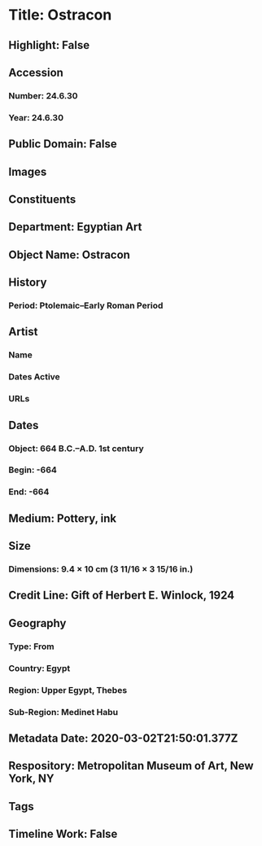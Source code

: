 # Title: Ostracon
## Highlight: False
## Accession
### Number: 24.6.30
### Year: 24.6.30
## Public Domain: False
## Images
## Constituents
## Department: Egyptian Art
## Object Name: Ostracon
## History
### Period: Ptolemaic–Early Roman Period
## Artist
### Name
### Dates Active
### URLs
## Dates
### Object: 664 B.C.–A.D. 1st century
### Begin: -664
### End: -664
## Medium: Pottery, ink
## Size
### Dimensions: 9.4 × 10 cm (3 11/16 × 3 15/16 in.)
## Credit Line: Gift of Herbert E. Winlock, 1924
## Geography
### Type: From
### Country: Egypt
### Region: Upper Egypt, Thebes
### Sub-Region: Medinet Habu
## Metadata Date: 2020-03-02T21:50:01.377Z
## Respository: Metropolitan Museum of Art, New York, NY
## Tags
## Timeline Work: False